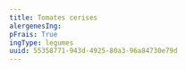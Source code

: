 ```yaml
---
title: Tomates cerises
alergenesIng:
pFrais: True
ingType: legumes
uuid: 55358771-943d-4925-80a3-96a84730e79d
---
```

